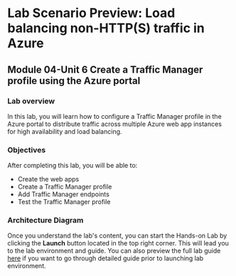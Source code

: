 # Lab Scenario Preview: Load balancing non-HTTP(S) traffic in Azure

## Module 04-Unit 6 Create a Traffic Manager profile using the Azure portal

### Lab overview

In this lab, you will learn how to configure a Traffic Manager profile in the Azure portal to distribute traffic across multiple Azure web app instances for high availability and load balancing.

### Objectives
  
After completing this lab, you will be able to:

-  Create the web apps
-  Create a Traffic Manager profile
-  Add Traffic Manager endpoints
-  Test the Traffic Manager profile


### Architecture Diagram

Once you understand the lab's content, you can start the Hands-on Lab by clicking the **Launch** button located in the top right corner. This will lead you to the lab environment and guide. You can also preview the full lab guide [here](https://experience.cloudlabs.ai/#/labguidepreview/486031b8-1a73-4ab4-a45f-493d9a33f875) if you want to go through detailed guide prior to launching lab environment.









